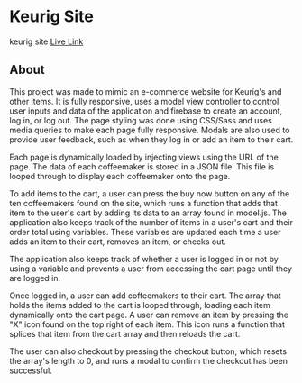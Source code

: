 # Keurig Site

keurig site
[Live Link](https://n315-jrk-final.web.app/)

## About

This project was made to mimic an e-commerce website for Keurig's and other items. It is fully responsive, uses a model view controller to control user inputs and data of the application and firebase to create an account, log in, or log out. The page styling was done using CSS/Sass and uses media queries to make each page fully responsive. Modals are also used to provide user feedback, such as when they log in or add an item to their cart.

Each page is dynamically loaded by injecting views using the URL of the page. The data of each coffeemaker is stored in a JSON file. This file is looped through to display each coffeemaker onto the page.

To add items to the cart, a user can press the buy now button on any of the ten coffeemakers found on the site, which runs a function that adds that item to the user's cart by adding its data to an array found in model.js. The application also keeps track of the number of items in a user's cart and their order total using variables. These variables are updated each time a user adds an item to their cart, removes an item, or checks out.

The application also keeps track of whether a user is logged in or not by using a variable and prevents a user from accessing the cart page until they are logged in.

Once logged in, a user can add coffeemakers to their cart. The array that holds the items added to the cart is looped through, loading each item dynamically onto the cart page. A user can remove an item by pressing the "X" icon found on the top right of each item. This icon runs a function that splices that item from the cart array and then reloads the cart.

The user can also checkout by pressing the checkout button, which resets the array's length to 0, and runs a modal to confirm the checkout has been successful.
